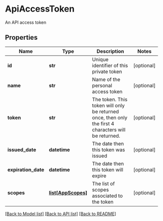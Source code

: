 # ApiAccessToken

An API access token
## Properties
Name | Type | Description | Notes
------------ | ------------- | ------------- | -------------
**id** | **str** | Unique identifier of this private token | [optional] 
**name** | **str** | Name of the personal access token | [optional] 
**token** | **str** | The token. This token will only be returned once, then only the first 4 characters will be returned.  | [optional] 
**issued_date** | **datetime** | The date then this token was issued  | [optional] 
**expiration_date** | **datetime** | The date then this token will expire  | [optional] 
**scopes** | [**list[AppScopes]**](AppScopes.md) | The list of scopes associated to the token  | [optional] 

[[Back to Model list]](../README.md#documentation-for-models) [[Back to API list]](../README.md#documentation-for-api-endpoints) [[Back to README]](../README.md)


